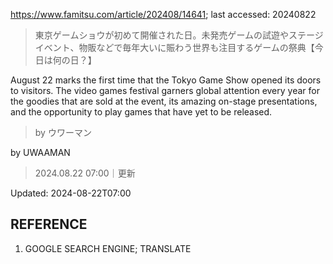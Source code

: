 https://www.famitsu.com/article/202408/14641; last accessed: 20240822

> 東京ゲームショウが初めて開催された日。未発売ゲームの試遊やステージイベント、物販などで毎年大いに賑わう世界も注目するゲームの祭典【今日は何の日？】

August 22 marks the first time that the Tokyo Game Show opened its doors to visitors. The video games festival garners global attention every year for the goodies that are sold at the event, its amazing on-stage presentations, and the opportunity to play games that have yet to be released.

> by ウワーマン

by UWAAMAN

> 2024.08.22 07:00｜更新

Updated: 2024-08-22T07:00 

## REFERENCE

1) GOOGLE SEARCH ENGINE; TRANSLATE